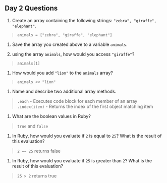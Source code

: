 ## Day 2 Questions

1. Create an array containing the following strings: `"zebra", "giraffe", "elephant"`.

  >`animals = ["zebra", "giraffe", "elephant"]`

1. Save the array you created above to a variable `animals`.

1. using the array `animals`, how would you access `"giraffe"`?

  >`animals[1]`

1. How would you add `"lion"` to the `animals` array?

  >`animals << "lion"`

1. Name and describe two additional array methods.

  >`.each` - Executes code block for each member of an array
  >`.index(item)` - Returns the index of the first object matching item

1. What are the boolean values in Ruby?

  >`true` and `false`

1. In Ruby, how would you evaluate if `2` is equal to `25`? What is the result of this evaluation?

  >`2 == 25` returns false

1. In Ruby, how would you evaluate if `25` is greater than `2`? What is the result of this evaluation?

  >`25 > 2` returns true
